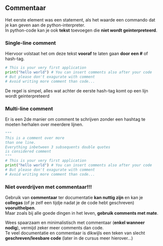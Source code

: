 ## Commentaar

Het eerste element was een statement, als het waarde een commando dat je kan geven aan de python-interpreter.  
In python-code kan je ook **tekst** toevoegen die **niet wordt geinterpreteerd**.

### Single-line comment

Hiervoor volstaat het om deze tekst **vooraf** te laten gaan **door een #** of hash-tag.

~~~python
# This is your very first application
print("hello world") # You can insert comments also after your code
# But please don't exagurate with comment
# Avoid writing more comment than code...
~~~

De regel is simpel, alles wat achter de eerste hash-tag komt op een lijn wordt geinterpreteerd

### Multi-line comment

Er is een 2de manier om comment te schrijven zonder een hashtag te moeten herhalen over meerdere lijnen.

~~~python
"""
This is a comment over more
than one line.
Everything inbetween 3 subsequents double quotes
is considered comment
"""
# This is your very first application
print("hello world") # You can insert comments also after your code
# But please don't exagurate with comment
# Avoid writing more comment than code...
~~~

### Niet overdrijven met commentaar!!!

Gebruik van **commentaar** ter documentatie **kan nuttig zijn** en kan je **collegas** (of je zelf een tijdje nadat je de code hebt geschreven) **vooruithelpen**.  
Maar zoals bij alle goede dingen in het leven, **gebruik comments met mate**.  

Wees spaarzaam en minimalistisch met commentaar (**enkel wanneer nodig**), vermijd zeker meer comments dan code.  
Te veel documentatie en commentaar is dikwijls een teken van slecht **geschreven/leesbare code** (later in de cursus meer hierover...)